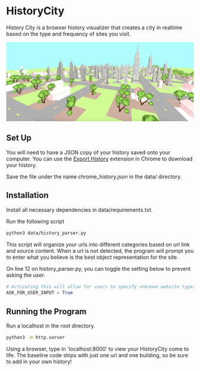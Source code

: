 # HistoryCity

History City is a browser history visualizer that creates a city in realtime based on the type and frequency of sites you visit.

![HistoryCityExample](images/city_01.png)

## Set Up

You will need to have a JSON copy of your history saved onto your computer. You can use the [Export History](https://chrome.google.com/webstore/detail/export-history/hcohnnbbiggngobheobhdipbgmcbelhh) extension in Chrome to download your history. 

Save the file under the name chrome_history.json in the data/ directory.

## Installation

Install all necessary dependencies in data/requirements.txt.

Run the following script

```bash
python3 data/history_parser.py
```

This script will organize your urls into different categories based on url link and source content. When a url is not detected, the program will prompt you to enter what you believe is the best object representation for the site.

On line 12 on history_parser.py, you can toggle the setting below to prevent asking the user.

```python
# Activating this will allow for users to specify unknown website types.
ASK_FOR_USER_INPUT = True
```

## Running the Program

Run a localhost in the root directory.

```bash
python3 -m http.server
```

Using a browser, type in 'localhost:8000’ to view your HistoryCity come to life. The baseline code ships with just one url and one building, so be sure to add in your own history!

